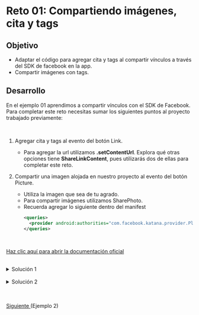 # Reto 01: Compartiendo imágenes, cita y tags

## Objetivo

* Adaptar el código para agregar cita y tags al compartir vínculos a través del SDK de facebook en la app.
* Compartir imágenes con tags.

## Desarrollo

En el ejemplo 01 aprendimos a compartir vínculos con el SDK de Facebook. Para completar este reto necesitas sumar los siguientes puntos al proyecto trabajado previamente:

</br>

1. Agregar cita y tags al evento del botón Link.
  
    - Para agregar la url utilizamos **.setContentUrl**. Explora qué otras opciones tiene **ShareLinkContent**, pues utilizarás dos de ellas para completar este reto.

2. Compartir una imagen alojada en nuestro proyecto al evento del botón Picture. 

    - Utiliza la imagen que sea de tu agrado.
    - Para compartir imágenes utilizamos SharePhoto.
    - Recuerda agregar lo siguiente dentro del manifest
      ```xml
      <queries>
        <provider android:authorities="com.facebook.katana.provider.PlatformProvider" />
      </queries>
      ```

</br>

[Haz clic aquí para abrir la documentación oficial](https://developers.facebook.com/docs/sharing/android)

</br>

<details>
    <summary>Solución 1</summary>

  Evento botón Link
  ```kotlin
  val content = ShareLinkContent.Builder()
    .setContentUrl(Uri.parse("https://bedu.org/"))
    .setQuote("Logra + con BEDU")
    .setShareHashtag(
        ShareHashtag.Builder()
            .setHashtag("#RetaTuPotencial")
            .build()
    )
    .build()

  ShareDialog.show(this, content)
  ```

  <img src="assets/01.png" width="70%"/> 

</details>

</br>

<details>
    <summary>Solución 2</summary>
  
  Evento botón Picture
  ```kotlin
  val image = BitmapFactory.decodeResource(resources, R.drawable.bedu)
  val photo = SharePhoto.Builder()
      .setBitmap(image)
      .build()
  val photoContent = SharePhotoContent.Builder()
      .addPhoto(photo)
      .build()

  ShareDialog.show(this, photoContent)
  ```

  <img src="assets/02.png" width="70%"/>

</details>

</br>
</br>

[Siguiente ](../Ejemplo-02/README.md)(Ejemplo 2)
